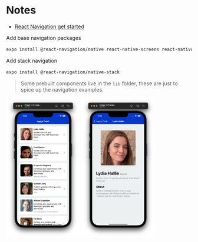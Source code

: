 # Notes

- [React Navigation get started](https://reactnavigation.org/docs/getting-started)

Add base navigation packages

```sh
expo install @react-navigation/native react-native-screens react-native-safe-area-context
```

Add stack navigation

```sh
expo install @react-navigation/native-stack
```

> Some prebuilt components live in the `lib` folder, these are just to spice up the navigation examples.

<img src="./step-5/.readme/demo.png" width="200"/>
<img src="./step-5/.readme/demo-2.png" width="200"/>
